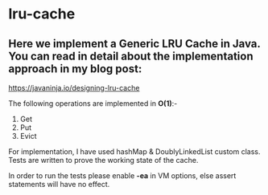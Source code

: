# lru-cache

Here we implement a Generic LRU Cache in Java. You can read in detail about the implementation approach in my blog post:
-
https://javaninja.io/designing-lru-cache

The following operations are implemented in **O(1)**:-

1. Get
2. Put
3. Evict

For implementation, I have used hashMap & DoublyLinkedList custom class. Tests are written to prove the working state of
the cache.

In order to run the tests please enable **-ea** in VM options, else assert statements will have no effect.